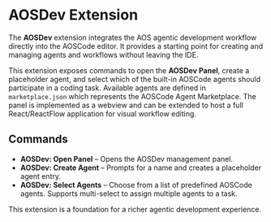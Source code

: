 # AOSDev Extension

The **AOSDev** extension integrates the AOS agentic development workflow directly into the AOSCode editor. It provides a starting point for creating and managing agents and workflows without leaving the IDE.

This extension exposes commands to open the **AOSDev Panel**, create a placeholder agent, and select which of the built-in AOSCode agents should participate in a coding task. Available agents are defined in `marketplace.json` which represents the AOSCode Agent Marketplace. The panel is implemented as a webview and can be extended to host a full React/ReactFlow application for visual workflow editing.

## Commands

- **AOSDev: Open Panel** – Opens the AOSDev management panel.
- **AOSDev: Create Agent** – Prompts for a name and creates a placeholder agent entry.
- **AOSDev: Select Agents** – Choose from a list of predefined AOSCode agents. Supports multi-select to assign multiple agents to a task.

This extension is a foundation for a richer agentic development experience.
